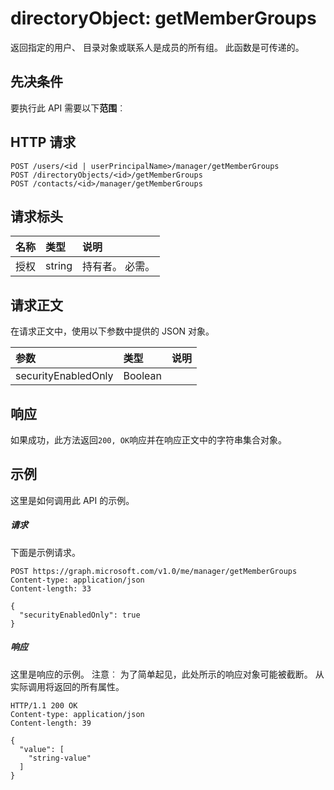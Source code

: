 # <a name="directoryobject-getmembergroups"></a>directoryObject: getMemberGroups

返回指定的用户、 目录对象或联系人是成员的所有组。 此函数是可传递的。

## <a name="prerequisites"></a>先决条件
要执行此 API 需要以下**范围**︰
## <a name="http-request"></a>HTTP 请求
<!-- { "blockType": "ignored" } -->
```http
POST /users/<id | userPrincipalName>/manager/getMemberGroups
POST /directoryObjects/<id>/getMemberGroups
POST /contacts/<id>/manager/getMemberGroups

```
## <a name="request-headers"></a>请求标头
| 名称       | 类型 | 说明|
|:---------------|:--------|:----------|
| 授权  | string  | 持有者<token>。 必需。 |

## <a name="request-body"></a>请求正文
在请求正文中，使用以下参数中提供的 JSON 对象。

| 参数    | 类型   |说明|
|:---------------|:--------|:----------|
|securityEnabledOnly|Boolean||

## <a name="response"></a>响应
如果成功，此方法返回`200, OK`响应并在响应正文中的字符串集合对象。

## <a name="example"></a>示例
这里是如何调用此 API 的示例。
##### <a name="request"></a>请求
下面是示例请求。
<!-- {
  "blockType": "request",
  "name": "directoryobject_getmembergroups"
}-->
```http
POST https://graph.microsoft.com/v1.0/me/manager/getMemberGroups
Content-type: application/json
Content-length: 33

{
  "securityEnabledOnly": true
}
```

##### <a name="response"></a>响应
这里是响应的示例。 注意︰ 为了简单起见，此处所示的响应对象可能被截断。 从实际调用将返回的所有属性。
<!-- {
  "blockType": "response",
  "truncated": true,
  "@odata.type": "string",
  "isCollection": true
} -->
```http
HTTP/1.1 200 OK
Content-type: application/json
Content-length: 39

{
  "value": [
    "string-value"
  ]
}
```

<!-- uuid: 8fcb5dbc-d5aa-4681-8e31-b001d5168d79
2015-10-25 14:57:30 UTC -->
<!-- {
  "type": "#page.annotation",
  "description": "directoryObject: getMemberGroups",
  "keywords": "",
  "section": "documentation",
  "tocPath": ""
}-->
